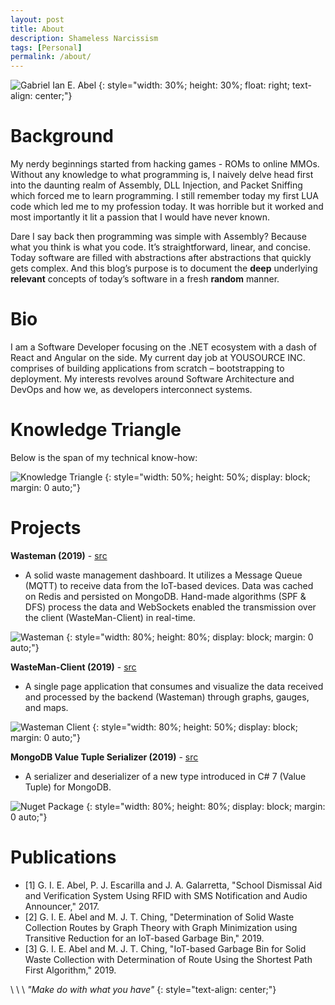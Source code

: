 ```yaml
---
layout: post
title: About
description: Shameless Narcissism
tags: [Personal]
permalink: /about/
---
```


![Gabriel Ian E. Abel](https://drive.google.com/uc?export=view&id=1SOk7U8slklABxYZDAILi6oyuDuj_jwT3)
{: style="width: 30%; height: 30%; float: right; text-align: center;"}

Background
==========
My nerdy beginnings started from hacking games - ROMs to online MMOs. Without any knowledge to what programming is, I naively delve head first into the daunting realm of Assembly, DLL Injection, and Packet Sniffing which forced me to learn programming. I still remember today my first LUA code which led me to my profession today. It was horrible but it worked and most importantly it lit a passion that I would have never known. 

Dare I say back then programming was simple with Assembly? Because what you think is what you code. It’s straightforward, linear, and concise. Today software are filled with abstractions after abstractions that quickly gets complex. And this blog’s purpose is to document the __deep__ underlying __relevant__ concepts of today’s software in a fresh __random__ manner.

Bio
===
I am a Software Developer focusing on the .NET ecosystem with a dash of React and Angular on the side. My current day job at YOUSOURCE INC. comprises of building applications from scratch – bootstrapping to deployment. My interests revolves around Software Architecture and DevOps and how we, as developers interconnect systems.

Knowledge Triangle
==================
Below is the span of my technical know-how:

![Knowledge Triangle](https://drive.google.com/uc?export=view&id=1XoAQebWpDVQiCnnxsFsHL1LYJslu2Gzr)
{: style="width: 50%; height: 50%; display: block; margin: 0 auto;"}

Projects
========
__Wasteman (2019)__ - [src](https://github.com/IanEscober/WasteMan)
- A solid waste management dashboard. It utilizes a Message Queue (MQTT) to receive data from the IoT-based devices. Data was cached on Redis and persisted on MongoDB. Hand-made algorithms (SPF & DFS) process the data and WebSockets enabled the transmission over the client (WasteMan-Client) in real-time.

![Wasteman](https://drive.google.com/uc?export=view&id=15P7mHYP56yF2AKxKEOsNS-DcET-vaBe0)
{: style="width: 80%; height: 80%; display: block; margin: 0 auto;"}

__WasteMan-Client (2019)__ - [src](https://github.com/IanEscober/WasteMan-Client)
- A single page application that consumes and visualize the data received and processed by the backend (Wasteman) through graphs, gauges, and maps.

![Wasteman Client](https://drive.google.com/uc?export=view&id=1PcoBqN0OjmgMeu4tg6UnymC2c6lxkAaD)
{: style="width: 80%; height: 50%; display: block; margin: 0 auto;"}

__MongoDB Value Tuple Serializer (2019)__ -  [src](https://github.com/IanEscober/MongoDB-ValueTuple-Serializer)
- A serializer and deserializer of a new type introduced in C# 7 (Value Tuple) for MongoDB.

![Nuget Package](https://drive.google.com/uc?export=view&id=1hHNEmd2mRRsAuEbBQKGfg4pxyt6Coyon)
{: style="width: 80%; height: 80%; display: block; margin: 0 auto;"}

Publications
============
- [1] G. I. E. Abel, P. J. Escarilla and J. A. Galarretta, "School Dismissal Aid and Verification System Using RFID with SMS Notification and Audio Announcer," 2017. 
- [2] G. I. E. Abel and M. J. T. Ching, "Determination of Solid Waste Collection Routes by Graph Theory with Graph Minimization using Transitive Reduction for an IoT-based Garbage Bin," 2019. 
- [3] G. I. E. Abel and M. J. T. Ching, "IoT-based Garbage Bin for Solid Waste Collection with Determination of Route Using the Shortest Path First Algorithm," 2019.
 
\\
\\
\\
_"Make do with what you have"_
{: style="text-align: center;"}
